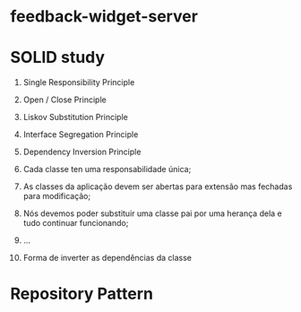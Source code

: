 # feedback-widget-server

# SOLID study

1. Single Responsibility Principle
2. Open / Close Principle
3. Liskov Substitution Principle
4. Interface Segregation Principle
5. Dependency Inversion Principle

1. Cada classe ten uma responsabilidade única;
2. As classes da aplicação devem ser abertas para extensão mas fechadas para modificação;
3. Nós devemos poder substituir uma classe pai por uma herança dela e tudo continuar funcionando;
4. ...
5. Forma de inverter as dependências da classe 

# Repository Pattern